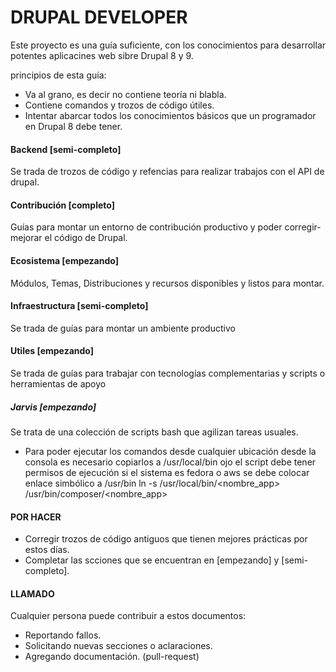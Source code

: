 DRUPAL DEVELOPER
=================
Este proyecto es una guía suficiente, con los conocimientos para desarrollar potentes aplicacines web sibre Drupal 8 y 9.

principios de esta guía:

* Va al grano, es decir no contiene teoría ni blabla.
* Contiene comandos y trozos de código útiles.
* Intentar abarcar todos los conocimientos básicos que un programador en Drupal 8 debe tener.

#### Backend [semi-completo]
Se trada de trozos de código y refencias para realizar trabajos con el API de drupal. 

#### Contribución [completo]
Guías para montar un entorno de contribución productivo y poder corregir-mejorar el código de Drupal. 

#### Ecosistema [empezando]
Módulos, Temas, Distribuciones y recursos disponibles y listos para montar. 

#### Infraestructura [semi-completo]
Se trada de guías para montar un ambiente productivo 

#### Utiles [empezando]
Se trada de guías para trabajar con tecnologías complementarias y scripts o herramientas de apoyo 

##### Jarvis [empezando]
Se trata de una colección de scripts bash que agilizan tareas usuales.
* Para poder ejecutar los comandos desde cualquier ubicación desde la consola es necesario copiarlos a /usr/local/bin
ojo el script debe tener permisos de ejecución
si el sistema es fedora o aws se debe colocar enlace simbólico a /usr/bin
ln -s /usr/local/bin/<nombre_app> /usr/bin/composer/<nombre_app>

#### POR HACER

* Corregir trozos de código antiguos que tienen mejores prácticas por estos días.
* Completar las scciones que se encuentran en [empezando] y [semi-completo].

#### LLAMADO
Cualquier persona puede contribuir a estos documentos:
* Reportando fallos.
* Solicitando nuevas secciones o aclaraciones.
* Agregando documentación. (pull-request)

